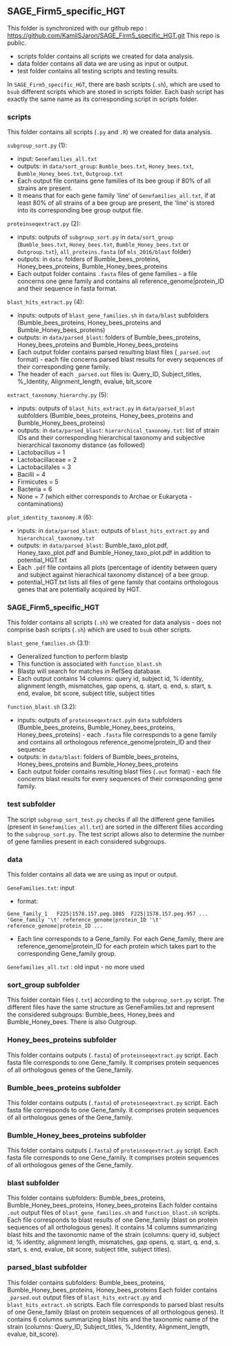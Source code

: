 ## SAGE_Firm5_specific_HGT

This folder is synchronized with our github repo : https://github.com/KamilSJaron/SAGE_Firm5_specific_HGT.git
This repo is public.

- scripts folder contains all scripts we created for data analysis.
- data folder contains all data we are using as input or output.
- test folder contains all testing scripts and testing results.


In `SAGE_Firm5_specific_HGT`, there are bash scripts (`.sh`), which are used to `bsub` different scripts which are stored in scripts folder.
Each bash script has exactly the same name as its corresponding script in scripts folder.


### scripts

This folder contains all scripts (`.py` and `.R`) we created for data analysis.

`subgroup_sort.py` (1):
- input: `Genefamilies_all.txt`
- outputs: in `data/sort_group`:  `Bumble_bees.txt`, `Honey_bees.txt`, `Bumble_Honey_bees.txt`, `Outgroup.txt`
- Each output file contains gene families of its bee group if 80% of all strains are present.
- It means that for each gene family 'line' of `Genefamilies_all.txt`, if at least 80% of all strains of a bee group are present, the 'line' is stored into its corresponding bee group output file.


`proteinseqextract.py` (2):
- inputs: outputs of `subgroup_sort.py` in `data/sort_group` (`Bumble_bees.txt`, `Honey_bees.txt`, `Bumble_Honey_bees.txt` or `Outgroup.txt`), `all_proteins.fasta` (of `mls_2016/blast` folder)
- outputs: in `data`: folders of Bumble_bees_proteins, Honey_bees_proteins, Bumble_Honey_bees_proteins
- Each output folder contains `.fasta` files of gene families - a file concerns one gene family and contains all reference_genome|protein_ID and their sequence in fasta format.


`blast_hits_extract.py` (4):
- inputs: outputs of `blast_gene_families.sh` in `data/blast` subfolders (Bumble_bees_proteins, Honey_bees_proteins and Bumble_Honey_bees_proteins)
- outputs: in  `data/parsed_blast`: folders of Bumble_bees_proteins, Honey_bees_proteins and Bumble_Honey_bees_proteins
- Each output folder contains parsed resulting blast files (`_parsed.out` format) - each file concerns parsed blast results for every sequences of their corresponding gene family.
- The header of each `_parsed.out` files is: Query_ID, Subject_titles, %_Identity, Alignment_length, evalue, bit_score


`extract_taxonomy_hierarchy.py` (5):
- inputs: outputs of `blast_hits_extract.py` in `data/parsed_blast` subfolders (Bumble_bees_proteins, Honey_bees_proteins and Bumble_Honey_bees_proteins)
- outputs: in  `data/parsed_blast`: `hierarchical_taxonomy.txt`: list of strain IDs and their corresponding hierarchical taxonomy and subjective hierarchical taxonomy distance (as followed)
- Lactobacillus = 1
- Lactobacillaceae = 2
- Lactobacillales = 3
- Bacilli = 4
- Firmicutes = 5
- Bacteria = 6
- None = 7 (which either corresponds to Archae or Eukaryota - contaminations)


`plot_identity_taxonomy.R` (6):
- inputs: in  `data/parsed_blast`: outputs of `blast_hits_extract.py` and `hierarchical_taxonomy.txt`
- outputs: in `data/parsed_blast`: Bumble_taxo_plot.pdf, Honey_taxo_plot.pdf and Bumble_Honey_taxo_plot.pdf in addition to potential_HGT.txt
- Each `.pdf` file contains all plots (percentage of identity between query and subject against hierachical taxonomy distance) of a bee group. 
- potential_HGT.txt lists all files of gene family that contains orthologous genes that are potentially acquired by HGT. 

### SAGE_Firm5_specific_HGT

This folder contains all scripts (`.sh`) we created for data analysis - does not comprise bash scripts (`.sh`) which are used to `bsub` other scripts.

`blast_gene_families.sh` (3.1):
- Generalized function to perform blastp
- This function is associated with `function_blast.sh`
- Blastp will search for matches in RefSeq database.
- Each output contains 14 columns: query id, subject id, % identity, alignment length, mismatches, gap opens, q. start, q. end, s. start, s. end, evalue, bit score, subject title, subject titles

`function_blast.sh` (3.2):
- inputs: outputs of `proteinseqextract.py`in `data` subfolders (Bumble_bees_proteins, Bumble_Honey_bees_proteins, Honey_bees_proteins) - each `.fasta` file corresponds to a gene family and contains all orthologous reference_genome|protein_ID and their sequence
- outputs: in  `data/blast`: folders of Bumble_bees_proteins, Honey_bees_proteins and Bumble_Honey_bees_proteins
- Each output folder contains resulting blast files (`.out` format) - each file concerns blast results for every sequences of their corresponding gene family.



### test subfolder

The script `subgroup_sort_test.py` checks if all the different gene families (present in `Genefamilies_all.txt`) are sorted in the different filies according to the `subgroup_sort.py`. The test script allows also to determine the number of gene families present in each considered subgroups.


### data

This folder contains all data we are using as input or output.

`GeneFamilies.txt`: input
- format:

```
Gene_family_1	F225|1578.157.peg.1085	F225|1578.157.peg.957 ...
'Gene_family '\t' reference_genome|protein_ID '\t' reference_genome|protein_ID ...
```

- Each line corresponds to a Gene_family. For each Gene_family, there are reference_genome|protein_ID for each protein which takes part to the corresponding Gene_family group.

`Genefamilies_all.txt` : old input - no more used


### sort_group subfolder

This folder contain files (`.txt`) according to the `subgroup_sort.py` script.
The different files have the same structure as GeneFamilies.txt and represent the considered subgroups: Bumble_bees, Honey_bees and Bumble_Honey_bees. There is also Outgroup.


### Honey_bees_proteins subfolder

This folder contains outputs (`.fasta`) of `proteinseqextract.py` script.
Each fasta file corresponds to one Gene_family. It comprises protein sequences of all orthologous genes of the Gene_family.


### Bumble_bees_proteins subfolder

This folder contains outputs (`.fasta`) of `proteinseqextract.py` script.
Each fasta file corresponds to one Gene_family. It comprises protein sequences of all orthologous genes of the Gene_family.


### Bumble_Honey_bees_proteins subfolder

This folder contains outputs (`.fasta`) of `proteinseqextract.py` script.
Each fasta file corresponds to one Gene_family. It comprises protein sequences of all orthologous genes of the Gene_family.


### blast subfolder

This folder contains subfolders: Bumble_bees_proteins, Bumble_Honey_bees_proteins, Honey_bees_proteins
Each folder contains `.out` output files of `blast_gene_families.sh` and `function_blast.sh` scripts.
Each file corresponds to blast results of one Gene_family (blast on protein sequences of all orthologous genes). It contains 14 columns summarizing blast hits and the taxonomic name of the strain (columns: query id, subject id, % identity, alignment length, mismatches, gap opens, q. start, q. end, s. start, s. end, evalue, bit score, subject title, subject titles).


### parsed_blast subfolder

This folder contains subfolders: Bumble_bees_proteins, Bumble_Honey_bees_proteins, Honey_bees_proteins
Each folder contains `_parsed.out` output files of `blast_hits_extract.py` and `blast_hits_extract.sh` scripts.
Each file corresponds to parsed blast results of one Gene_family (blast on protein sequences of all orthologous genes). It contains 6 columns summarizing blast hits and the taxonomic name of the strain (columns: Query_ID, Subject_titles, %_Identity, Alignment_length, evalue, bit_score).
